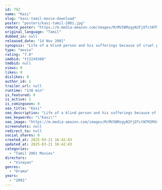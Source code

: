 ```yaml
---
id: 792
name: "Kasi"
slug: "kasi-tamil-movie-download"
poster: "posters/kasi-tamil-2001.jpg"
remote_poster: "https://m.media-amazon.com/images/M/MV5BMzgyN2FjOTctNTM2MS00YmM2LThlZTctOGI3NGE4NWNlZmUwXkEyXkFqcGc@._V1_SX300.jpg"
original_language: "Tamil"
dubbed_in: null
released_date: "14 Nov 2001"
synopsis: "Life of a blind person and his sufferings because of cruel people who exploit his weakness."
type: "movie"
rating: "7.0"
imdbid: "tt2249388"
tmdbid: null
views: 0
likes: 0
dislikes: 0
author_id: 1
trailer_url: null
runtime: "138 min"
is_featured: 0
is_active: 1
is_comingsoon: 0
seo_title: "Kasi"
seo_description: "Life of a blind person and his sufferings because of cruel people who exploit his weakness."
seo_keywords: "\"Kasi\""
seo_image: "https://m.media-amazon.com/images/M/MV5BMzgyN2FjOTctNTM2MS00YmM2LThlZTctOGI3NGE4NWNlZmUwXkEyXkFqcGc@._V1_SX300.jpg"
screenshots: null
redirect_to: null
social_shares: 0
created_at: 2025-03-21 16:42:43
updated_at: 2025-03-21 16:42:43
categories:
  - "Tamil 2001 Movies"
directors:
  - "Vinayan"
genres:
  - "Drama"
years:
  - "2001"
---
```

